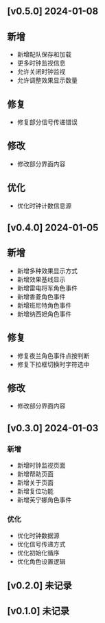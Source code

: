 ## [v0.5.0] 2024-01-08

## 新增

* 新增配队保存和加载
* 更多时钟监视信息
* 允许关闭时钟监视
* 允许调整效果显示数量

## 修复

* 修复部分信号传递错误

## 修改

* 修改部分界面内容

## 优化

* 优化时钟计数信息源


## [v0.4.0] 2024-01-05

## 新增

* 新增多种效果显示方式
* 新增效果基线显示
* 新增雷电将军角色事件
* 新增香菱角色事件
* 新增班尼特角色事件
* 新增纳西妲角色事件

## 修复

* 修复夜兰角色事件点按判断
* 修复下拉框切换时字符选中

## 修改

* 修改部分界面内容


## [v0.3.0] 2024-01-03

### 新增

* 新增时钟监视页面
* 新增帮助页面
* 新增关于页面
* 新增复位功能
* 新增芙宁娜角色事件

### 优化

* 优化时钟数据源
* 优化信号传递方式
* 优化初始化循序
* 优化角色设置逻辑


## [v0.2.0] 未记录


## [v0.1.0] 未记录
